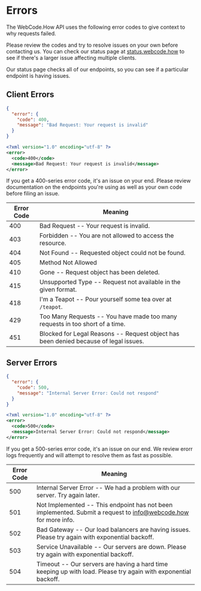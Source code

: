 # Errors

The WebCode.How API uses the following error codes to give context to why requests failed.

Please review the codes and try to resolve issues on your own before contacting us. You can
check our status page at [status.webcode.how](http://status.webcode.how) to see if there's
a larger issue affecting multiple clients.

Our status page checks all of our endpoints, so you can see if a particular endpoint is having
issues.

## Client Errors

```json
{
  "error": {
    "code": 400,
    "message": "Bad Request: Your request is invalid"
  }
}
```

```xml
<?xml version="1.0" encoding="utf-8" ?>
<error>
  <code>400</code>
  <message>Bad Request: Your request is invalid</message>
</error>
```

If you get a 400-series error code, it's an issue on your end. Please review documentation on
the endpoints you're using as well as your own code before filing an issue.

Error Code | Meaning
---------- | -------
400 | Bad Request -- Your request is invalid.
403 | Forbidden -- You are not allowed to access the resource.
404 | Not Found -- Requested object could not be found.
405 | Method Not Allowed | Given HTTP method is not available on a resource.
410 | Gone -- Request object has been deleted.
415 | Unsupported Type -- Request not available in the given format.
418 | I'm a Teapot -- Pour yourself some tea over at `/teapot`.
429 | Too Many Requests -- You have made too many requests in too short of a time.
451 | Blocked for Legal Reasons -- Request object has been denied because of legal issues.

## Server Errors

```json
{
  "error": {
    "code": 500,
    "message": "Internal Server Error: Could not respond"
  }
}
```

```xml
<?xml version="1.0" encoding="utf-8" ?>
<error>
  <code>500</code>
  <message>Internal Server Error: Could not respond</message>
</error>
```

If you get a 500-series error code, it's an issue on our end. We review erorr logs frequently
and will attempt to resolve them as fast as possible.

Error Code | Meaning
---------- | -------
500 | Internal Server Error -- We had a problem with our server. Try again later.
501 | Not Implemented -- This endpoint has not been implemented. Submit a request to info@webcode.how for more info.
502 | Bad Gateway -- Our load balancers are having issues. Please try again with exponential backoff.
503 | Service Unavailable -- Our servers are down. Please try again with exponential backoff.
504 | Timeout -- Our servers are having a hard time keeping up with load. Please try again with exponential backoff.
